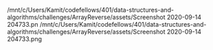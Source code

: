 /mnt/c/Users/Kamit/codefellows/401/data-structures-and-algorithms/challenges/ArrayReverse/assets/Screenshot 2020-09-14 204733.pn
/mnt/c/Users/Kamit/codefellows/401/data-structures-and-algorithms/challenges/ArrayReverse/assets/Screenshot 2020-09-14 204733.png
